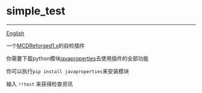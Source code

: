 # simple_test
-----
[English](https://github.com/rickyhoho/simple_test/blob/master/README.md)

一个[MCDReforged1.x](https://github.com/Fallen-Breath/MCDReforged)的自检插件

你需要下载python模块[javaproperties](https://pypi.org/project/javaproperties/)去使用插件的全部功能

你可以执行`pip install javaproperties`来安装模块

输入 `!!test` 来获得检查资讯
